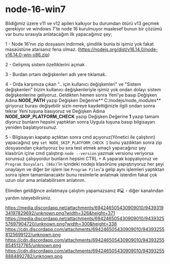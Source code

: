 # node-16-win7
Bildiğimiz üzere v11 ve v12 apileri kalkıyor bu durumdan ötürü v13 geçmek gerekiyor ve windows 7'te node 16 kurulmuyor maalesef bunun bir çözümü var bunu sırasıyla anlatacağım ilk yapacağımız şey;

1 - Node 16'nın zip dosyasını indirmek, şimdilik bunla bi işimiz yok fakat masaüstüne atarsanız fena olmaz. (https://nodejs.org/dist/v16.14.0/node-v16.14.0-win-x86.zip) 

2 - Gelişmiş sistem özelliklerini açmak .

3 - Burdan ortam değişkenleri adlı yere tıklamak.

4 - Orda karşımıza çıkan ".. için kullanıcı değişkenleri" ve "Sistem değişkenleri" bizim kullanıcı değişkenleriyle işimiz yok ondan dolayı sistem değişkenlerine geliyoruz. Geldikten hemen sonra Yeni'ye basıp Değişken Adına **NODE_PATH** yazıp Değişken Değerine** C:/nodejs/node_modules** giriyoruz burası değişebilir sizin nereye kaydettiğinizle ilgili ondan sonra tekrar Yeni tuşuna basıyoruz ve Değişken Adına **NODE_SKIP_PLATFORM_CHECK** yazıp Değişken Değerine **1** yazıp tamam diyoruz bunların hepsini yaptıktan sonra Uygula tuşuna basıp bilgisayarı yeniden başlatıyorsunuz.

5 - Bilgisayarı kapatıp açtıktan sonra cmd açıyoruz(Yönetici ile çalıştırın) yapacağınız şey `set NODE_SKIP_PLATFORM_CHECK 1` bunu yazdıktan sonra zip dosyasından çıkartıyoruz bu sıra test etmek amaçlı yapacağınız şey klasörün içine cmd çalıştırıp `node --version` yazmak versionu veriyorsa sorunsuz çalışıyordur bunların hepsini CTRL + A yaparak kopyalıyoruz ve `Program Dosyaları (86x)`'in içindeki nodejs klasörüne yapıştırıyoruz her şeyi onaylayın ve diğer bir işlem ise `Program Files`'a gelip aynı işlemleri yaptıktan sonra işlem tamamlanacaktır bunu resimlerle anlatmak isterdim fakat çok uzun olur ama anlatabilirsem anlatırım.

Elimden geldiğince anlatmaya çalıştım yapamazsanız #💻・diğer kanalından yardım isteyebilirsiniz.

https://media.discordapp.net/attachments/694246505430909010/943931934197829692/unknown.png?width=326&height=371
https://media.discordapp.net/attachments/694246505430909010/943932557697904720/unknown.png?width=300&height=338
https://cdn.discordapp.com/attachments/694246505430909010/943932558125699122/unknown.png
https://cdn.discordapp.com/attachments/694246505430909010/943932558545137765/unknown.png
https://cdn.discordapp.com/attachments/694246505430909010/943932558884892782/unknown.png
